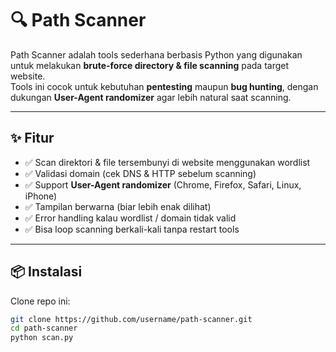 # 🔍 Path Scanner

Path Scanner adalah tools sederhana berbasis Python yang digunakan untuk melakukan **brute-force directory & file scanning** pada target website.  
Tools ini cocok untuk kebutuhan **pentesting** maupun **bug hunting**, dengan dukungan **User-Agent randomizer** agar lebih natural saat scanning.

---

## ✨ Fitur
- ✅ Scan direktori & file tersembunyi di website menggunakan wordlist  
- ✅ Validasi domain (cek DNS & HTTP sebelum scanning)  
- ✅ Support **User-Agent randomizer** (Chrome, Firefox, Safari, Linux, iPhone)  
- ✅ Tampilan berwarna (biar lebih enak dilihat)  
- ✅ Error handling kalau wordlist / domain tidak valid  
- ✅ Bisa loop scanning berkali-kali tanpa restart tools  

---

## 📦 Instalasi

Clone repo ini:
```bash
git clone https://github.com/username/path-scanner.git
cd path-scanner
python scan.py
```
